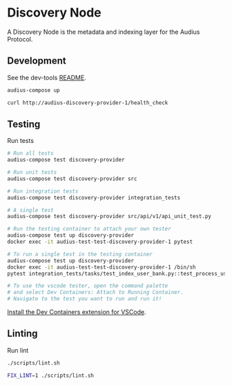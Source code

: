 # Discovery Node

A Discovery Node is the metadata and indexing layer for the Audius Protocol.

## Development

See the dev-tools [README](https://github.com/AudiusProject/apps/tree/main/dev-tools).

```bash
audius-compose up

curl http://audius-discovery-provider-1/health_check
```

## Testing

Run tests

```bash
# Run all tests
audius-compose test discovery-provider

# Run unit tests
audius-compose test discovery-provider src

# Run integration tests
audius-compose test discovery-provider integration_tests

# A single test
audius-compose test discovery-provider src/api/v1/api_unit_test.py

# Run the testing container to attach your own tester
audius-compose test up discovery-provider
docker exec -it audius-test-test-discovery-provider-1 pytest

# To run a single test in the testing container
audius-compose test up discovery-provider
docker exec -it audius-test-test-discovery-provider-1 /bin/sh
pytest integration_tests/tasks/test_index_user_bank.py::test_process_user_bank_tx_details_valid_purchase

# To use the vscode tester, open the command palette
# and select Dev Containers: Attach to Running Container.
# Navigate to the test you want to run and run it!
```
[Install the Dev Containers extension for VSCode](https://marketplace.visualstudio.com/items?itemName=ms-vscode-remote.remote-containers).

## Linting

Run lint

```bash
./scripts/lint.sh

FIX_LINT=1 ./scripts/lint.sh
```

